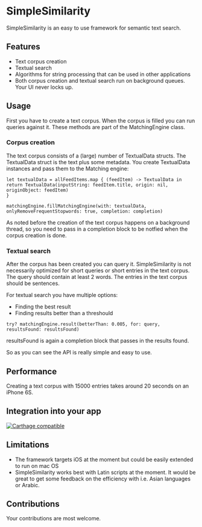 # SimpleSimilarity
SimpleSimilarity is an easy to use framework for semantic text search.

## Features
- Text corpus creation
- Textual search
- Algorithms for string processing that can be used in other applications
- Both corpus creation and textual search run on background queues. Your UI never locks up.

## Usage
First you have to create a text corpus. When the corpus is filled you can run queries against it.
These methods are part of the MatchingEngine class.

### Corpus creation
The text corpus consists of a (large) number of TextualData structs. The TextualData struct is the text plus some metadata.
You create TextualData instances and pass them to the Matching engine:

```
let textualData = allFeedItems.map { (feedItem) -> TextualData in
return TextualData(inputString: feedItem.title, origin: nil, originObject: feedItem)
}

matchingEngine.fillMatchingEngine(with: textualData, onlyRemoveFrequentStopwords: true, completion: completion)
```

As noted before the creation of the text corpus happens on a background thread, so you need to pass in a completion block to be notfied when the corpus creation is done.

### Textual search
After the corpus has been created you can query it.
SimpleSimilarity is not necessarily optimized for short queries or short entries in the text corpus. The query should contain at least 2 words. The entries in the text corpus should be sentences.

For textual search you have multiple options:

- Finding the best result
- Finding results better than a threshould

```
try? matchingEngine.result(betterThan: 0.005, for: query, resultsFound: resultsFound)
```

resultsFound is again a completion block that passes in the results found.

So as you can see the API is really simple and easy to use.

## Performance
Creating a text corpus with 15000 entries takes around 20 seconds on an iPhone 6S.

## Integration into your app
[![Carthage compatible](https://img.shields.io/badge/Carthage-compatible-4BC51D.svg?style=flat)](https://github.com/Carthage/Carthage)

## Limitations
- The framework targets iOS at the moment but could be easily extended to run on mac OS
- SimpleSimilarity works best with Latin scripts at the moment. It would be great to get some feedback on the efficiency with i.e. Asian languages or Arabic.

## Contributions
Your contributions are most welcome.
